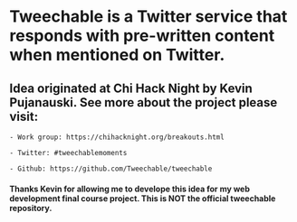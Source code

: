 # Tweechable is a Twitter service that responds with pre-written content when mentioned on Twitter.  

## Idea originated at Chi Hack Night by Kevin Pujanauski. See more about the project please visit: 
	- Work group: https://chihacknight.org/breakouts.html 

	- Twitter: #tweechablemoments

	- Github: https://github.com/Tweechable/tweechable

#### Thanks Kevin for allowing me to develope this idea for my web development final course project. This is NOT the official tweechable repository. 
